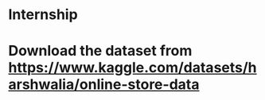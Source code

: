 # Internship
# Download the dataset from https://www.kaggle.com/datasets/harshwalia/online-store-data
